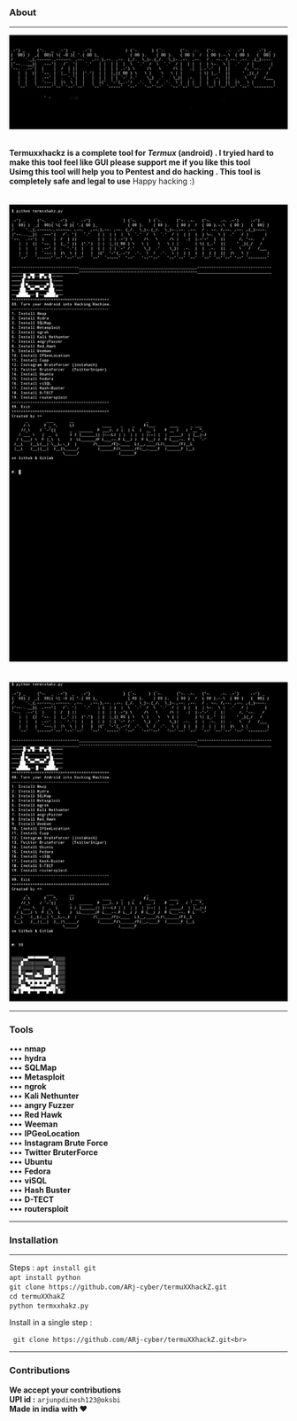 
### About
---------
<img src="3.jpg"><br><br>

**Termuxxhackz is a complete tool for *Termux* (android) .
I tryied hard to make this tool feel like GUI please support me if you like this tool  
Usimg this tool will help you to Pentest and do hacking .
This tool is completely safe and legal to use**
Happy hacking :)<br><br><br>
<img src="1.jpg"><br><br><br>
<img src="2.jpg">




------------------------------------------------------------------------------------------
### Tools 

••• **nmap** <br>
••• **hydra** <br>
••• **SQLMap** <br>
••• **Metasploit** <br>
••• **ngrok** <br>
••• **Kali Nethunter** <br>
••• **angry Fuzzer** <br>
••• **Red Hawk** <br>
••• **Weeman**<br>
••• **IPGeoLocation**<br>
••• **Instagram Brute Force** <br>
••• **Twitter BruterForce** <br>
••• **Ubuntu** <br>
••• **Fedora** <br>
••• **viSQL** <br>
••• **Hash Buster** <br>
••• **D-TECT** <br>
••• **routersploit** <br>



------------------------------------------------------------------------------------------




### Installation 
--------------
Steps :
    ``` apt install git ```<br>
    ``` apt install python ```<br>
    ``` git clone https://github.com/ARj-cyber/termuXXhackZ.git ```<br>
    ``` cd termuXXhakZ ```<br>
    ``` python termxxhakz.py ```<br>

Install in a single step :<br>
```apt update && apt upgrade -y && pkg install git -y && apt install python && 
 git clone https://github.com/ARj-cyber/termuXXhackZ.git<br>
```



------------------------------------------------------------------------------------------
### Contributions
**We accept your contributions**
<br> **UPI id  :** ```arjunpdinesh123@oksbi```
<br> **Made in india with ❤️**

